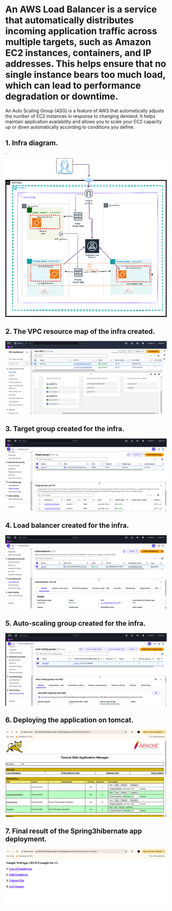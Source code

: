 # An AWS Load Balancer is a service that automatically distributes incoming application traffic across multiple targets, such as Amazon EC2 instances, containers, and IP addresses. This helps ensure that no single instance bears too much load, which can lead to performance degradation or downtime.

An Auto Scaling Group (ASG) is a feature of AWS that automatically adjusts the number of EC2 instances in response to changing demand. It helps maintain application availability and allows you to scale your EC2 capacity up or down automatically according to conditions you define.


## 1. Infra diagram.
`
![assignment_1](pictures/aws_infra_1-Page-1.drawio.png)


## 2. The VPC resource map of the infra created.

![assignment_1](pictures/aws-vpc-resource.png)


## 3. Target group created for the infra.

![assignment_1](pictures/aws-tg.png)


## 4. Load balancer created for the infra.


![assignment_1](pictures/aws-lb.png)


## 5. Auto-scaling group created for the infra.

![assignment_1](pictures/aws-asg.png)

## 6. Deploying the application on tomcat.

![assignment_1](pictures/aws-tomcat.png)

## 7. Final result of the Spring3hibernate app deployment.

![assignment_1](pictures/aws-result.png)



